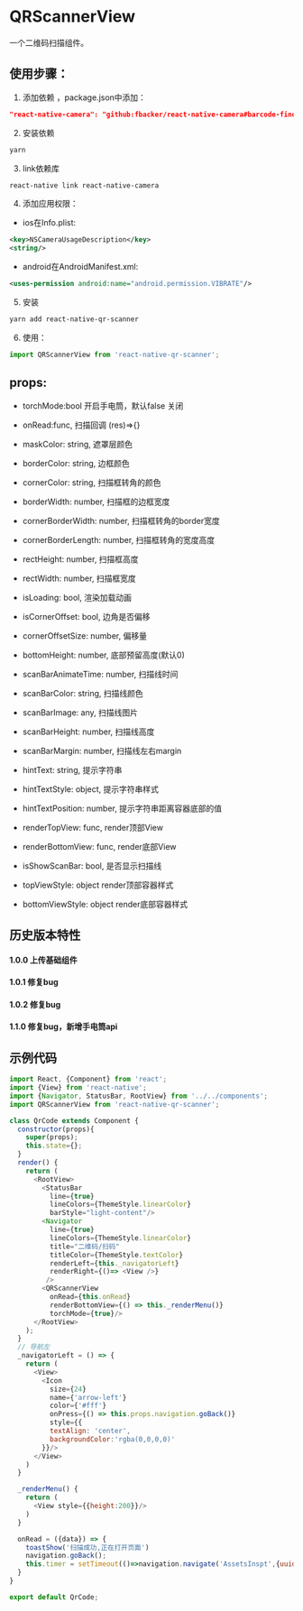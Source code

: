 # QRScannerView
一个二维码扫描组件。

## 使用步骤：

1. 添加依赖 ，package.json中添加：
  ```json
  "react-native-camera": "github:fbacker/react-native-camera#barcode-finder"
  ```

2. 安装依赖
  ```bash
  yarn
  ```

3. link依赖库 
  ```bash
  react-native link react-native-camera
  ```

4. 添加应用权限：
- ios在Info.plist:
```xml
<key>NSCameraUsageDescription</key>
<string/>
```
- android在AndroidManifest.xml:
```xml
<uses-permission android:name="android.permission.VIBRATE"/>
```

5. 安装
  ```bash
  yarn add react-native-qr-scanner
  ```

6. 使用：
```javascript
import QRScannerView from 'react-native-qr-scanner';
```

## props:
- torchMode:bool                开启手电筒，默认false 关闭

- onRead:func,                  扫描回调  (res)=>{}

- maskColor: string,            遮罩层颜色

- borderColor: string,          边框颜色

- cornerColor: string,          扫描框转角的颜色

- borderWidth: number,          扫描框的边框宽度

- cornerBorderWidth: number,    扫描框转角的border宽度   

- cornerBorderLength: number,   扫描框转角的宽度高度

- rectHeight: number,           扫描框高度

- rectWidth: number,            扫描框宽度

- isLoading: bool,              渲染加载动画

- isCornerOffset: bool,         边角是否偏移

- cornerOffsetSize: number,     偏移量

- bottomHeight: number,         底部预留高度(默认0)

- scanBarAnimateTime: number,   扫描线时间

- scanBarColor: string,         扫描线颜色

- scanBarImage: any,            扫描线图片

- scanBarHeight: number,        扫描线高度

- scanBarMargin: number,        扫描线左右margin

- hintText: string,             提示字符串

- hintTextStyle: object,        提示字符串样式

- hintTextPosition: number,     提示字符串距离容器底部的值

- renderTopView: func,          render顶部View

- renderBottomView: func,       render底部View

- isShowScanBar: bool,          是否显示扫描线

- topViewStyle: object          render顶部容器样式

- bottomViewStyle: object       render底部容器样式


## 历史版本特性
#### 1.0.0  上传基础组件

#### 1.0.1  修复bug

#### 1.0.2  修复bug

#### 1.1.0  修复bug，新增手电筒api
## 示例代码

```javascript
import React, {Component} from 'react';
import {View} from 'react-native';
import {Navigator, StatusBar, RootView} from '../../components';
import QRScannerView from 'react-native-qr-scanner';

class QrCode extends Component {
  constructor(props){
    super(props);
    this.state={};
  }
  render() {
    return (
      <RootView>
        <StatusBar
          line={true}
          lineColors={ThemeStyle.linearColor}
          barStyle="light-content"/>
        <Navigator
          line={true}
          lineColors={ThemeStyle.linearColor}
          title="二维码/扫码"
          titleColor={ThemeStyle.textColor}
          renderLeft={this._navigatorLeft}
          renderRight={()=> <View />}
         />
        <QRScannerView
          onRead={this.onRead}
          renderBottomView={() => this._renderMenu()}
          torchMode={true}/>
      </RootView>
    );
  }
  // 导航左
  _navigatorLeft = () => {
    return (
      <View>
        <Icon
          size={24}
          name={'arrow-left'}
          color={'#fff'}
          onPress={() => this.props.navigation.goBack()}
          style={{
          textAlign: 'center',
          backgroundColor:'rgba(0,0,0,0)'
        }}/>
      </View>
    )
  }

  _renderMenu() {
    return (
      <View style={{height:200}}/>
    )
  }

  onRead = ({data}) => {
    toastShow('扫描成功,正在打开页面')
    navigation.goBack();
    this.timer = setTimeout(()=>navigation.navigate('AssetsInspt',{uuid: data}),1000);
  }
}

export default QrCode;
```